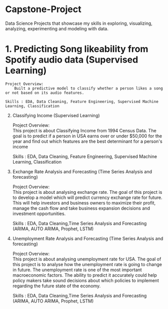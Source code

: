 # Capstone-Project
Data Science Projects that showcase my skills in exploring, visualizing, analyzing, experimenting and modeling with data. 

# 1. Predicting Song likeability from Spotify audio data (Supervised Learning) 

    Project Overview:
        Built a predictive model to classify whether a person likes a song or not based on its audio features.

    Skills : EDA, Data Cleaning, Feature Engineering, Supervised Machine Learning, Classification

2. Classifying Income (Supervised Learning)

    Project Overview:  
        This project is about Classifying Income from 1994 Census Data. The goal is to predict if a person in USA earns over or under $50,000 for the year and find out which features are the best determinant for a person's income 

    Skills : EDA, Data Cleaning, Feature Engineering, Supervised Machine Learning, Classification


3. Exchange Rate Analysis and Forecasting (Time Series Analysis and forecasting)

    Project Overview:  
        This project is about analysing exchange rate. The goal of this project is to develop a model which will predict currency exchange  rate for future. This will help investors and business owners to maximize their profit, manage the cash flow and take business expansion  decisions and investment opportunities.

    Skills : EDA, Data Cleaning,Time Series Analysis and Forecasting (ARIMA, AUTO ARIMA, Prophet, LSTM)

4. Unemployment Rate Analysis and Forecasting (Time Series Analysis and forecasting)

    Project Overview:  
        This project is about analysing unemployment rate for USA. The goal of this project is to analyse how the unemployment rate is going to change in future. The unemployment rate is one of the most important macroeconomic factors. The ability to predict it accurately could help policy makers take sound decisions about which policies to implement regarding the future state of the economy. 

    Skills : EDA, Data Cleaning,Time Series Analysis and Forecasting (ARIMA, AUTO ARIMA, Prophet, LSTM)

